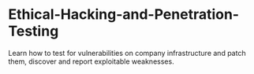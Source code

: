 # Ethical-Hacking-and-Penetration-Testing
Learn how to test for vulnerabilities on company infrastructure and patch them, discover and report exploitable weaknesses.
